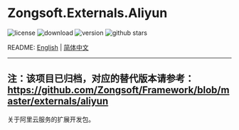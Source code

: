 # Zongsoft.Externals.Aliyun

![license](https://img.shields.io/github/license/Zongsoft/Zongsoft.Externals.Aliyun) ![download](https://img.shields.io/nuget/dt/Zongsoft.Externals.Aliyun) ![version](https://img.shields.io/github/v/release/Zongsoft/Zongsoft.Externals.Aliyun?include_prereleases) ![github stars](https://img.shields.io/github/stars/Zongsoft/Zongsoft.Externals.Aliyun?style=social)

README: [English](https://github.com/Zongsoft/Zongsoft.Externals.Aliyun/blob/master/README.md) | [简体中文](https://github.com/Zongsoft/Zongsoft.Externals.Aliyun/blob/master/README-zh_CN.md)

-----
注：该项目已归档，对应的替代版本请参考：https://github.com/Zongsoft/Framework/blob/master/externals/aliyun
-----

关于阿里云服务的扩展开发包。
